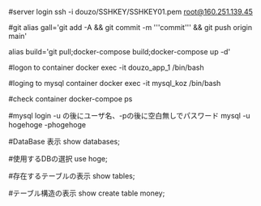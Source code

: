 #server login
ssh -i douzo/SSHKEY/SSHKEY01.pem root@160.251.139.45

#git
alias gall='git add -A && git commit -m '''commit''' && git push origin main'

alias build='git pull;docker-compose build;docker-compose up -d'

#logon to container
docker exec -it douzo_app_1 /bin/bash

#loging to mysql container
docker exec -it mysql_koz /bin/bash

#check container
docker-compoe ps

#mysql login -u の後にユーザ名、-pの後に空白無しでパスワード
mysql -u hogehoge -phogehoge

#DataBase 表示
show databases;

#使用するDBの選択
use hoge;

#存在するテーブルの表示
show tables;

#テーブル構造の表示
show create table money;